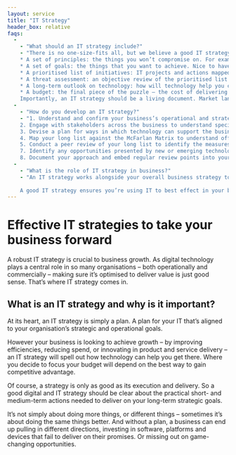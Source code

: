 ```yaml
---
layout: service
title: "IT Strategy"
header_box: relative
faqs:
  - 
    - "What should an IT strategy include?"
    - "There is no one-size-fits all, but we believe a good IT strategy should include the following:
    * A set of principles: the things you won’t compromise on. For example, all future technology solutions will be based on open-source software.
    * A set of goals: the things that you want to achieve. Nice to haves but not project deal breakers.
    * A prioritised list of initiatives: IT projects and actions mapped to the McFarlan Matrix to identify offensive versus defensive measures. And quick turnaround versus strategic ones.
    * A threat assessment: an objective review of the prioritised list through the lens of macro factors that may affect it. For example, competitor activity or legislative changes
    * A long-term outlook on technology: how will technology help you capitalise on opportunities and/or mitigate threats to deliver your prioritised list of initiatives?
    * A budget: the final piece of the puzzle – the cost of delivering the strategy.
    Importantly, an IT strategy should be a living document. Market landscapes change, technologies evolve, and business objectives will change with them. Regular review and updates should be embedded in your strategy."
  - 
    - "How do you develop an IT strategy?"
    - "1. Understand and confirm your business’s operational and strategic goals
    2. Engage with stakeholders across the business to understand specific IT requirements/pain points
    3. Devise a plan for ways in which technology can support the business in achieving its goals. At this stage it will be a long list of potential initiatives
    4. Map your long list against the McFarlan Matrix to understand offensive versus defensive measures, and tactical versus strategic
    5. Conduct a peer review of your long list to identify the measures that will deliver genuine commercial value and define a prioritised list of activity6. Conduct a threat assessment by considering macro factors that may affect your strategy
    7. Identify any opportunities presented by new or emerging technologies
    8. Document your approach and embed regular review points into your internal processes"
  - 
    - "What is the role of IT strategy in business?"
    - "An IT strategy works alongside your overall business strategy to define how technology will help you achieve your organisational goals. In some cases, it can even help define those goals in the first place.
    
    A good IT strategy ensures you’re using IT to best effect in your business. It helps you gain competitive advantage by improving or innovating in product and service delivery. And it means all stakeholders are aligned with and understand the role IT should play in the business."
---
```

# Effective IT strategies to take your business forward
A robust IT strategy is crucial to business growth. As digital technology plays a central role in so many organisations – both operationally and commercially – making sure it’s optimised to deliver value is just good sense. That’s where IT strategy comes in.

## What is an IT strategy and why is it important?
At its heart, an IT strategy is simply a plan. A plan for your IT that’s aligned to your organisation’s strategic and operational goals.

However your business is looking to achieve growth – by improving efficiencies, reducing spend, or innovating in product and service delivery – an IT strategy will spell out how technology can help you get there. Where you decide to focus your budget will depend on the best way to gain competitive advantage.

Of course, a strategy is only as good as its execution and delivery. So a good digital and IT strategy should be clear about the practical short- and medium-term actions needed to deliver on your long-term strategic goals.

It’s not simply about doing more things, or different things – sometimes it’s about doing the same things better. And without a plan, a business can end up pulling in different directions, investing in software, platforms and devices that fail to deliver on their promises. Or missing out on game-changing opportunities.